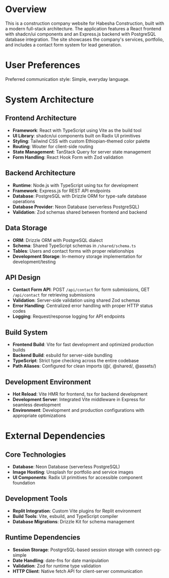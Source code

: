 # Overview

This is a construction company website for Habesha Construction, built with a modern full-stack architecture. The application features a React frontend with shadcn/ui components and an Express.js backend with PostgreSQL database integration. The site showcases the company's services, portfolio, and includes a contact form system for lead generation.

# User Preferences

Preferred communication style: Simple, everyday language.

# System Architecture

## Frontend Architecture
- **Framework**: React with TypeScript using Vite as the build tool
- **UI Library**: shadcn/ui components built on Radix UI primitives
- **Styling**: Tailwind CSS with custom Ethiopian-themed color palette
- **Routing**: Wouter for client-side routing
- **State Management**: TanStack Query for server state management
- **Form Handling**: React Hook Form with Zod validation

## Backend Architecture
- **Runtime**: Node.js with TypeScript using tsx for development
- **Framework**: Express.js for REST API endpoints
- **Database**: PostgreSQL with Drizzle ORM for type-safe database operations
- **Database Provider**: Neon Database (serverless PostgreSQL)
- **Validation**: Zod schemas shared between frontend and backend

## Data Storage
- **ORM**: Drizzle ORM with PostgreSQL dialect
- **Schema**: Shared TypeScript schemas in `/shared/schema.ts`
- **Tables**: Users and contact forms with proper relationships
- **Development Storage**: In-memory storage implementation for development/testing

## API Design
- **Contact Form API**: POST `/api/contact` for form submissions, GET `/api/contact` for retrieving submissions
- **Validation**: Server-side validation using shared Zod schemas
- **Error Handling**: Centralized error handling with proper HTTP status codes
- **Logging**: Request/response logging for API endpoints

## Build System
- **Frontend Build**: Vite for fast development and optimized production builds
- **Backend Build**: esbuild for server-side bundling
- **TypeScript**: Strict type checking across the entire codebase
- **Path Aliases**: Configured for clean imports (@/, @shared/, @assets/)

## Development Environment
- **Hot Reload**: Vite HMR for frontend, tsx for backend development
- **Development Server**: Integrated Vite middleware in Express for seamless development
- **Environment**: Development and production configurations with appropriate optimizations

# External Dependencies

## Core Technologies
- **Database**: Neon Database (serverless PostgreSQL)
- **Image Hosting**: Unsplash for portfolio and service images
- **UI Components**: Radix UI primitives for accessible component foundation

## Development Tools
- **Replit Integration**: Custom Vite plugins for Replit environment
- **Build Tools**: Vite, esbuild, and TypeScript compiler
- **Database Migrations**: Drizzle Kit for schema management

## Runtime Dependencies
- **Session Storage**: PostgreSQL-based session storage with connect-pg-simple
- **Date Handling**: date-fns for date manipulation
- **Validation**: Zod for runtime type validation
- **HTTP Client**: Native fetch API for client-server communication